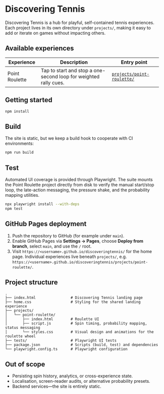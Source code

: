 # Discovering Tennis

Discovering Tennis is a hub for playful, self-contained tennis experiences. Each project lives in
its own directory under `projects/`, making it easy to add or iterate on games without impacting
others.

## Available experiences

| Experience | Description | Entry point |
| --- | --- | --- |
| Point Roulette | Tap to start and stop a one-second loop for weighted rally cues. | [`projects/point-roulette/`](projects/point-roulette/) |

## Getting started

```bash
npm install
```

## Build

The site is static, but we keep a build hook to cooperate with CI environments:

```bash
npm run build
```

## Test

Automated UI coverage is provided through Playwright. The suite mounts the Point Roulette project
directly from disk to verify the manual start/stop loop, the late-action messaging, the pressure
shake, and the probability mapping utilities.

```bash
npx playwright install --with-deps
npm test
```

## GitHub Pages deployment

1. Push the repository to GitHub (for example under `main`).
2. Enable GitHub Pages via **Settings → Pages**, choose **Deploy from branch**, select `main`, and use the `/` root.
3. Visit `https://<username>.github.io/discoveringtennis/` for the home page. Individual experiences live beneath `projects/`, e.g. `https://<username>.github.io/discoveringtennis/projects/point-roulette/`.

## Project structure

```
.
├── index.html                # Discovering Tennis landing page
├── home.css                  # Styling for the shared landing experience
├── projects/
│   └── point-roulette/
│       ├── index.html        # Roulette UI
│       ├── script.js         # Spin timing, probability mapping, status messaging
│       └── styles.css        # Visual design and animations for the roulette wheel
├── tests/                    # Playwright UI tests
├── package.json              # Scripts (build, test) and dependencies
└── playwright.config.ts      # Playwright configuration
```

## Out of scope

- Persisting spin history, analytics, or cross-experience state.
- Localisation, screen-reader audits, or alternative probability presets.
- Backend services—the site is entirely static.
